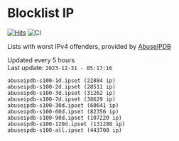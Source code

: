 # Blocklist IP

[![Hits](https://hits.seeyoufarm.com/api/count/incr/badge.svg?url=https%3A%2F%2Fgithub.com%2Fborestad%2Fblocklist-ip%2F&count_bg=%2379C83D&title_bg=%23555555&icon=&icon_color=%23E7E7E7&title=hits&edge_flat=false)](https://hits.seeyoufarm.com)  ![CI](https://img.shields.io/github/workflow/status/borestad/blocklist-ip/CI?style=flat-square)

Lists with worst IPv4 offenders, provided by [AbuseIPDB](https://www.abuseipdb.com/)

<!-- FOOTER-PLACEHOLDER -->
Updated every 5 hours<br>
Last update: `2023-12-31 - 05:17:16`
```
abuseipdb-s100-1d.ipset (22884 ip)
abuseipdb-s100-2d.ipset (28511 ip)
abuseipdb-s100-3d.ipset (31262 ip)
abuseipdb-s100-7d.ipset (38629 ip)
abuseipdb-s100-30d.ipset (60641 ip)
abuseipdb-s100-60d.ipset (82356 ip)
abuseipdb-s100-90d.ipset (107220 ip)
abuseipdb-s100-120d.ipset (131280 ip)
abuseipdb-s100-all.ipset (443708 ip)
```
